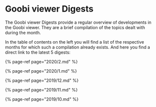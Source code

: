 # Goobi viewer Digests

The Goobi viewer Digests provide a regular overview of developments in the Goobi viewer. They are a brief compilation of the topics dealt with during the month. 

In the table of contents on the left you will find a list of the respective months for which such a compilation already exists. And here you find a direct link to the latest 5 digests:

{% page-ref page="2020/2.md" %}

{% page-ref page="2020/1.md" %}

{% page-ref page="2019/12.md" %}

{% page-ref page="2019/11.md" %}

{% page-ref page="2019/10.md" %}

